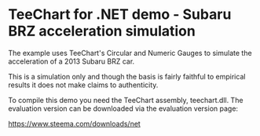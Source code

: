 TeeChart for .NET demo - Subaru BRZ acceleration simulation
===========================================================

The example uses TeeChart's Circular and Numeric Gauges to simulate the acceleration of a 2013 Subaru BRZ car.

This is a simulation only and though the basis is fairly faithful to empirical results it does not make claims to authenticity.

To compile this demo you need the TeeChart assembly, teechart.dll. The evaluation version can be downloaded via the evaluation version page:

https://www.steema.com/downloads/net 
